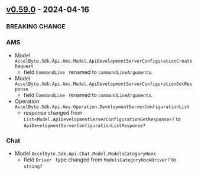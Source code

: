 <a name="v0.59.0"></a>
## [v0.59.0] - 2024-04-16

### BREAKING CHANGE

### AMS
- Model `AccelByte.Sdk.Api.Ams.Model.ApiDevelopmentServerConfigurationCreateRequest`
    - field `CommandLine ` renamed to `commandLineArguments`.
- Model `AccelByte.Sdk.Api.Ams.Model.ApiDevelopmentServerConfigurationGetResponse`
    - field `CommandLine ` renamed to `commandLineArguments`.
- Operation `AccelByte.Sdk.Api.Ams.Operation.DevelopmentServerConfigurationList`
    - response changed from `List<Model.ApiDevelopmentServerConfigurationGetResponse>?` to `ApiDevelopmentServerConfigurationListResponse?`

### Chat
- Model `AccelByte.Sdk.Api.Chat.Model.ModelsCategoryHook`
    - field `Driver ` type changed from `ModelsCategoryHookDriver?` to `string?`

[v0.59.0]: https://github.com/AccelByte/accelbyte-csharp-sdk/compare/v0.58.0...v0.59.0
